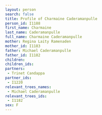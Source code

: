 ```yaml
---
layout: person
search: false
title: Profile of Charmaine Caderamanpulle
person_id: I1188
first_name: Charmaine
last_name: Caderamanpulle
full_name: Charmaine Caderamanpulle
mother: Regina Laity Ramenaden
mother_id: I1183
father: Michael Caderamanpulle
father_id: I1182
children:
children_ids:
partners:
 - Trinet Candappa
partner_ids:
 - I1220
relevant_trees_names:
 - Michael Caderamanpulle
relevant_trees_ids:
 - I1182
sex: F
---
```


